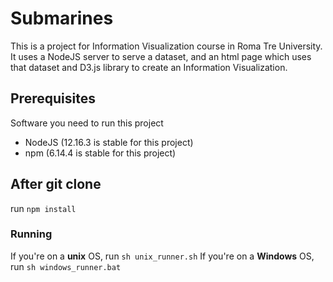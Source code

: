 # Submarines

This is a project for Information Visualization course in Roma Tre University.
It uses a NodeJS server to serve a dataset, and an html page which uses that dataset and D3.js library to create an Information Visualization.

## Prerequisites

Software you need to run this project
- NodeJS (12.16.3 is stable for this project)
- npm (6.14.4 is stable for this project)

## After git clone

run `npm install`

### Running

If you're on a **unix** OS, run `sh unix_runner.sh`
If you're on a **Windows** OS, run `sh windows_runner.bat`